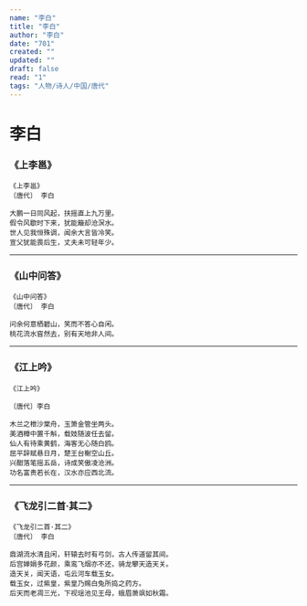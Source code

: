 ```yaml
---
name: "李白"
title: "李白"
author: "李白"
date: "701"
created: ""
updated: ""
draft: false
read: "1"
tags: "人物/诗人/中国/唐代"
---
```


# 李白

### 《上李邕》

```
《上李邕》
〔唐代〕 李白

大鹏一日同风起，扶摇直上九万里。
假令风歇时下来，犹能簸却沧溟水。
世人见我恒殊调，闻余大言皆冷笑。
宣父犹能畏后生，丈夫未可轻年少。
```

---

### 《山中问答》

```
《山中问答》
〔唐代〕 李白

问余何意栖碧山，笑而不答心自闲。
桃花流水窅然去，别有天地非人间。
```

---

### 《江上吟》

```
《江上吟》

〔唐代〕李白

木兰之枻沙棠舟，玉箫金管坐两头。
美酒樽中置千斛，载妓随波任去留。
仙人有待乘黄鹤，海客无心随白鸥。
屈平辞赋悬日月，楚王台榭空山丘。
兴酣落笔摇五岳，诗成笑傲凌沧洲。
功名富贵若长在，汉水亦应西北流。
```

---

### 《飞龙引二首·其二》

```
《飞龙引二首·其二》
〔唐代〕 李白

鼎湖流水清且闲，轩辕去时有弓剑，古人传道留其间。
后宫婵娟多花颜，乘鸾飞烟亦不还，骑龙攀天造天关。
造天关，闻天语，屯云河车载玉女。
载玉女，过紫皇，紫皇乃赐白兔所捣之药方。
后天而老凋三光，下视瑶池见王母，蛾眉萧飒如秋霜。
```
